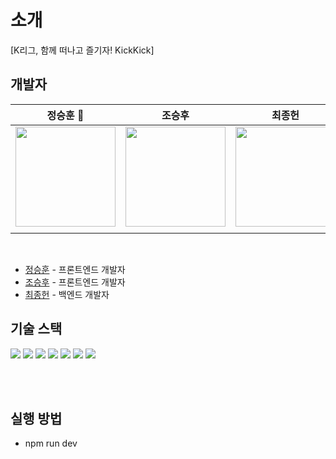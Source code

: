 # 소개
[K리그, 함께 떠나고 즐기자! KickKick]

## 개발자

|                                                          정승훈 👑                                                          |                                                          조승후                                                          |                                                         최종헌                                                         |           
| :------------------------------------------------------------------------------------------------------------------------: | :----------------------------------------------------------------------------------------------------------------------: | :--------------------------------------------------------------------------------------------------------------------: |
| <a href="https://github.com/Jeongseunghun"><img src="https://avatars.githubusercontent.com/u/76212667?v=4" width=160/></a> | <a href="https://github.com/whtmdgn1409"><img src="https://avatars.githubusercontent.com/u/37996446?v=4" width=160/></a> | <a href="https://github.com/ChoiJongman22"><img src="https://avatars.githubusercontent.com/u/156563231?s=200&v=4" width=160/></a> |
|                                                                                                                            |                                                                                                                          |                                                                                                                        | 
<br>

- [정승훈](https://github.com/Jeongseunghun) - 프론트엔드 개발자
- [조승후](https://github.com/whtmdgn1409) - 프론트엔드 개발자
- [최종헌](https://github.com/ChoiJongman22) - 백엔드 개발자

## 기술 스택

<img src="https://img.shields.io/badge/react-61DAFB?style=for-the-badge&logo=react&logoColor=black"> <img src="https://img.shields.io/badge/vite-646CFF?style=for-the-badge&logo=vite&logoColor=white"> <img src="https://img.shields.io/badge/typescript-3178C6?style=for-the-badge&logo=typescript&logoColor=white"> <img src="https://img.shields.io/badge/redux-764ABC?style=for-the-badge&logo=redux&logoColor=white">
<img src="https://img.shields.io/badge/Axios-671ddf?style=for-the-badge&logo=Axios&logoColor=white"> <img src="https://img.shields.io/badge/reactrouter-CA4245?style=for-the-badge&logo=reactrouter&logoColor=white"> <img src="https://img.shields.io/badge/styledcomponents-DB7093?style=for-the-badge&logo=styledcomponents&logoColor=white">

<br><br>

## 실행 방법

- npm run dev
